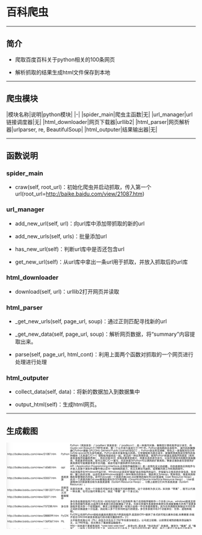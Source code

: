 # 百科爬虫

---
## 简介

+ 爬取百度百科关于python相关的100条网页

+ 解析抓取的结果生成html文件保存到本地

---

## 爬虫模块

|模块名称|说明|python模块|
|-|
|spider_main|爬虫主函数|无|
|url_manager|url链接调度器|无|
|html_downloader|网页下载器|urllib2|
|html_parser|网页解析器|urlparser, re, BeautifulSoup|
|html_outputer|结果输出器|无|


---


## 函数说明



### spider_main

+ craw(self, root_url)：初始化爬虫并启动抓取，传入第一个url(root_url=http://baike.baidu.com/view/21087.htm)

### url_manager

+ add_new_url(self, url)：向url库中添加带抓取的新的url

+ add_new_urls(self, urls)：批量添加url

+ has_new_url(self)：判断url库中是否还包含url

+ get_new_url(self)：从url库中拿出一条url用于抓取，并放入抓取后的url库

### html_downloader

+ download(self, url)：urllib2打开网页并读取

### html_parser

+ _get_new_urls(self, page_url, soup)：通过正则匹配寻找新的url

+ _get_new_data(self, page_url, soup)：解析网页数据，将“summary”内容提取出来。

+ parse(self, page_url, html_cont)：利用上面两个函数对抓取的一个网页进行处理进行处理

### html_outputer

+ collect_data(self, data)：将新的数据加入到数据集中

+ output_html(self)：生成html网页。

---

## 生成截图

![](https://github.com/MilkCoffeeSugar/baike_spider/blob/master/baike_spider_1.png)
